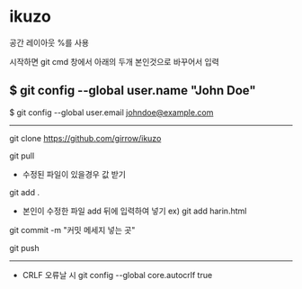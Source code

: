 # ikuzo

공간 레이아웃 %를 사용

시작하면 git cmd 창에서 아래의 두개 본인것으로 바꾸어서 입력

$ git config --global user.name "John Doe"
---
$ git config --global user.email johndoe@example.com

---
git clone https://github.com/girrow/ikuzo

git pull
- 수정된 파일이 있을경우 값 받기

git add .
- 본인이 수정한 파일 add 뒤에 입력하여 넣기
ex) git add harin.html

git commit -m "커밋 메세지 넣는 곳"

git push


---

* CRLF 오류날 시
git config --global core.autocrlf true

